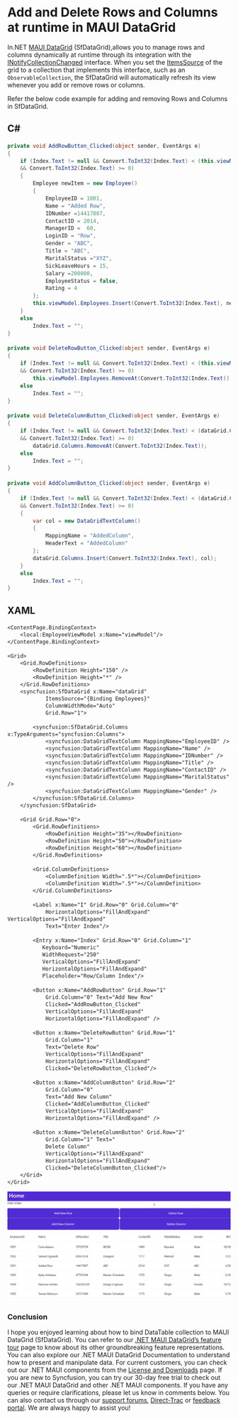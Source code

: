 # Add and Delete Rows and Columns at runtime in MAUI DataGrid
In.NET [MAUI DataGrid](https://www.syncfusion.com/maui-controls/maui-datagrid) (SfDataGrid),allows you to manage rows and columns dynamically at runtime through its integration with the [INotifyCollectionChanged](https://learn.microsoft.com/en-us/dotnet/api/system.componentmodel.inotifypropertychanged?view=net-7.0) interface. When you set the [ItemsSource](https://help.syncfusion.com/cr/maui/Syncfusion.Maui.DataGrid.SfDataGrid.html#Syncfusion_Maui_DataGrid_SfDataGrid_ItemsSource) of the grid to a collection that implements this interface, such as an `ObservableCollection`, the SfDataGrid will automatically refresh its view whenever you add or remove rows or columns.

Refer the below code example for adding and removing Rows and Columns in SfDataGrid.
## C#

```C#
private void AddRowButton_Clicked(object sender, EventArgs e)
{
    if (Index.Text != null && Convert.ToInt32(Index.Text) < (this.viewModel.Employees.Count)
    && Convert.ToInt32(Index.Text) >= 0)
    {
        Employee newItem = new Employee()
        {
            EmployeeID = 1001,
            Name = "Added Row",
            IDNumber =14417807,
            ContactID = 2014,
            ManagerID =  60,
            LoginID = "Row",
            Gender = "ABC",
            Title = "ABC",
            MaritalStatus ="XYZ",
            SickLeaveHours = 15,
            Salary =200000,
            EmployeeStatus = false,
            Rating = 4
        };
        this.viewModel.Employees.Insert(Convert.ToInt32(Index.Text), newItem);
    }
    else
        Index.Text = "";
}

private void DeleteRowButton_Clicked(object sender, EventArgs e)
{
    if (Index.Text != null && Convert.ToInt32(Index.Text) < (this.viewModel.Employees.Count)
    && Convert.ToInt32(Index.Text) >= 0)
        this.viewModel.Employees.RemoveAt(Convert.ToInt32(Index.Text));
    else
        Index.Text = "";
}

private void DeleteColumnButton_Clicked(object sender, EventArgs e)
{
    if (Index.Text != null && Convert.ToInt32(Index.Text) < (dataGrid.Columns.Count)
    && Convert.ToInt32(Index.Text) >= 0)
        dataGrid.Columns.RemoveAt(Convert.ToInt32(Index.Text));
    else
        Index.Text = "";
}

private void AddColumnButton_Clicked(object sender, EventArgs e)
{
    if (Index.Text != null && Convert.ToInt32(Index.Text) < (dataGrid.Columns.Count)
    && Convert.ToInt32(Index.Text) >= 0)
    {
        var col = new DataGridTextColumn()
        {
            MappingName = "AddedColumn",
            HeaderText = "AddedColumn"
        };
        dataGrid.Columns.Insert(Convert.ToInt32(Index.Text), col);
    }
    else
        Index.Text = "";
}
```
## XAML
```XAML
<ContentPage.BindingContext>
    <local:EmployeeViewModel x:Name="viewModel"/>
</ContentPage.BindingContext>

<Grid>
    <Grid.RowDefinitions>
        <RowDefinition Height="150" />
        <RowDefinition Height="*" />
    </Grid.RowDefinitions>
    <syncfusion:SfDataGrid x:Name="dataGrid"
            ItemsSource="{Binding Employees}"
            ColumnWidthMode="Auto"
            Grid.Row="1">

        <syncfusion:SfDataGrid.Columns x:TypeArguments="syncfusion:Columns">
            <syncfusion:DataGridTextColumn MappingName="EmployeeID" />
            <syncfusion:DataGridTextColumn MappingName="Name" />
            <syncfusion:DataGridTextColumn MappingName="IDNumber" />
            <syncfusion:DataGridTextColumn MappingName="Title" />
            <syncfusion:DataGridTextColumn MappingName="ContactID" />
            <syncfusion:DataGridTextColumn MappingName="MaritalStatus" />
            <syncfusion:DataGridTextColumn MappingName="Gender" />
        </syncfusion:SfDataGrid.Columns>
    </syncfusion:SfDataGrid>

    <Grid Grid.Row="0">
        <Grid.RowDefinitions>
            <RowDefinition Height="35"></RowDefinition>
            <RowDefinition Height="50"></RowDefinition>
            <RowDefinition Height="60"></RowDefinition>
        </Grid.RowDefinitions>

        <Grid.ColumnDefinitions>
            <ColumnDefinition Width=".5*"></ColumnDefinition>
            <ColumnDefinition Width=".5*"></ColumnDefinition>
        </Grid.ColumnDefinitions>

        <Label x:Name="I" Grid.Row="0" Grid.Column="0" 
            HorizontalOptions="FillAndExpand" VerticalOptions="FillAndExpand" 
            Text="Enter Index"/>

        <Entry x:Name="Index" Grid.Row="0" Grid.Column="1"
           Keyboard="Numeric" 
           WidthRequest="250" 
           VerticalOptions="FillAndExpand" 
           HorizontalOptions="FillAndExpand"
           Placeholder="Row/Column Index"/>

        <Button x:Name="AddRowButton" Grid.Row="1"
            Grid.Column="0" Text="Add New Row" 
            Clicked="AddRowButton_Clicked" 
            VerticalOptions="FillAndExpand" 
            HorizontalOptions="FillAndExpand" />

        <Button x:Name="DeleteRowButton" Grid.Row="1" 
            Grid.Column="1" 
            Text="Delete Row" 
            VerticalOptions="FillAndExpand" 
            HorizontalOptions="FillAndExpand" 
            Clicked="DeleteRowButton_Clicked"/>

        <Button x:Name="AddColumnButton" Grid.Row="2" 
            Grid.Column="0" 
            Text="Add New Column"
            Clicked="AddColumnButton_Clicked" 
            VerticalOptions="FillAndExpand" 
            HorizontalOptions="FillAndExpand" />

        <Button x:Name="DeleteColumnButton" Grid.Row="2"
            Grid.Column="1" Text=" 
            Delete Column"
            VerticalOptions="FillAndExpand" 
            HorizontalOptions="FillAndExpand" 
            Clicked="DeleteColumnButton_Clicked"/>
    </Grid>
</Grid>
```
![Adding and Removing rows and columns](AddingAndDeletingRowsAndColumns.png)
### Conclusion
I hope you enjoyed learning about how to bind DataTable collection to MAUI DataGrid (SfDataGrid).
You can refer to our [.NET MAUI DataGrid’s feature tour](https://www.syncfusion.com/maui-controls/maui-datagrid) page to know about its other groundbreaking feature representations. You can also explore our .NET MAUI DataGrid Documentation to understand how to present and manipulate data.
For current customers, you can check out our .NET MAUI components from the [License and Downloads](https://www.syncfusion.com/account/downloads) page. If you are new to Syncfusion, you can try our 30-day free trial to check out our .NET MAUI DataGrid and other .NET MAUI components.
If you have any queries or require clarifications, please let us know in comments below. You can also contact us through our [support forums](https://www.syncfusion.com/forums), [Direct-Trac](https://support.syncfusion.com/account/login?ReturnUrl=%2Faccount%2Fconnect%2Fauthorize%2Fcallback%3Fclient_id%3Dc54e52f3eb3cde0c3f20474f1bc179ed%26redirect_uri%3Dhttps%253A%252F%252Fsupport.syncfusion.com%252Fagent%252Flogincallback%26response_type%3Dcode%26scope%3Dopenid%2520profile%2520agent.api%2520integration.api%2520offline_access%2520kb.api%26state%3D8db41f98953a4d9ba40407b150ad4cf2%26code_challenge%3DvwHoT64z2h21eP_A9g7JWtr3vp3iPrvSjfh5hN5C7IE%26code_challenge_method%3DS256%26response_mode%3Dquery) or [feedback portal](https://www.syncfusion.com/feedback/maui?control=sfdatagrid). We are always happy to assist you!
